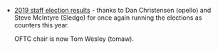   * [2019 staff election results](/ElectionResults/2019) - thanks to
    Dan Christensen (opello) and Steve McIntyre (Sledge)
    for once again running the elections as counters this year.

    OFTC chair is now Tom Wesley (tomaw).
